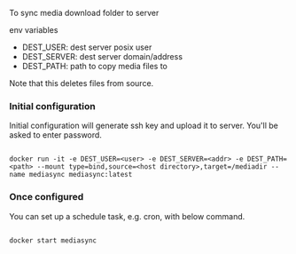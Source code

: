 


To sync media download folder to server


env variables
* DEST_USER: dest server posix user
* DEST_SERVER: dest server domain/address
* DEST_PATH: path to copy media files to


Note that this deletes files from source.

### Initial configuration


Initial configuration will generate ssh key and upload it to server. You'll be asked to enter password.


```

docker run -it -e DEST_USER=<user> -e DEST_SERVER=<addr> -e DEST_PATH=<path> --mount type=bind,source=<host directory>,target=/mediadir --name mediasync mediasync:latest

```


### Once configured

You can set up a schedule task, e.g. cron, with below command.

```

docker start mediasync

```
